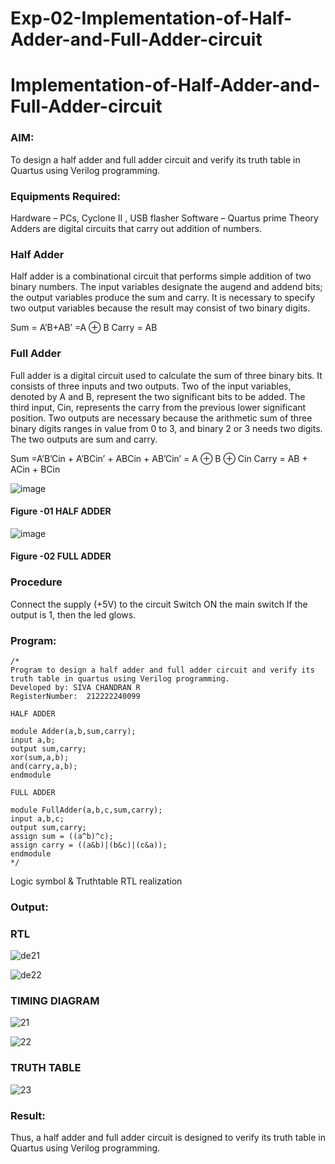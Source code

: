 # Exp-02-Implementation-of-Half-Adder-and-Full-Adder-circuit

# Implementation-of-Half-Adder-and-Full-Adder-circuit
### AIM:
To design a half adder and full adder circuit and verify its truth table in Quartus using Verilog programming.

### Equipments Required:
Hardware – PCs, Cyclone II , USB flasher
Software – Quartus prime
Theory
Adders are digital circuits that carry out addition of numbers.

### Half Adder
Half adder is a combinational circuit that performs simple addition of two binary numbers. The input variables designate the augend and addend bits; the output variables produce the sum and carry. It is necessary to specify two output variables because the result may consist of two binary digits.

Sum = A’B+AB’ =A ⊕ B Carry = AB

### Full Adder
Full adder is a digital circuit used to calculate the sum of three binary bits. It consists of three inputs and two outputs. Two of the input variables, denoted by A and B, represent the two significant bits to be added. The third input, Cin, represents the carry from the previous lower significant position. Two outputs are necessary because the arithmetic sum of three binary digits ranges in value from 0 to 3, and binary 2 or 3 needs two digits. The two outputs are sum and carry.

Sum =A’B’Cin + A’BCin’ + ABCin + AB’Cin’ = A ⊕ B ⊕ Cin Carry = AB + ACin + BCin

 ![image](https://user-images.githubusercontent.com/36288975/163552156-a13e5a56-c638-4110-97d9-8896907c8d25.png)

#### Figure -01 HALF ADDER 


![image](https://user-images.githubusercontent.com/36288975/163552057-b3547877-6d07-45b4-b7e0-bcfebfad9e1d.png)

#### Figure -02 FULL ADDER 

### Procedure

Connect the supply (+5V) to the circuit
Switch ON the main switch
If the output is 1, then the led glows.

### Program:
```
/*
Program to design a half adder and full adder circuit and verify its truth table in quartus using Verilog programming.
Developed by: SIVA CHANDRAN R
RegisterNumber:  212222240099

HALF ADDER

module Adder(a,b,sum,carry);
input a,b;
output sum,carry;
xor(sum,a,b);
and(carry,a,b);
endmodule

FULL ADDER

module FullAdder(a,b,c,sum,carry);
input a,b,c;
output sum,carry;
assign sum = ((a^b)^c);
assign carry = ((a&b)|(b&c)|(c&a));
endmodule
*/
```
Logic symbol & Truthtable
RTL realization

### Output:
### RTL

![de21](https://user-images.githubusercontent.com/113497395/234023593-35616591-41a5-4782-bdea-20d4864ff79c.png)

![de22](https://user-images.githubusercontent.com/113497395/234023614-21a875f0-52ed-4f04-aa22-ab483439293e.png)


### TIMING DIAGRAM
![21](https://user-images.githubusercontent.com/113497395/234023681-ea3cf5a9-5327-4658-a2f7-5e6cf9da6b67.png)

![22](https://user-images.githubusercontent.com/113497395/234023717-a31a33e4-644b-4cfd-b233-2423050c07e5.png)

### TRUTH TABLE 
![23](https://user-images.githubusercontent.com/113497395/234023747-7ab13843-283f-483e-9097-0b1c6f566748.png)

### Result:
Thus, a half adder and full adder circuit is designed to verify its truth table in Quartus using Verilog programming.
